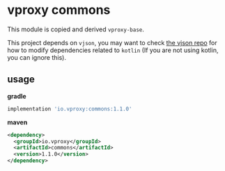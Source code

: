 # vproxy commons

This module is copied and derived `vproxy-base`.

This project depends on `vjson`, you may want to check [the vjson repo](https://github.com/wkgcass/vjson) for how to modify dependencies related to `kotlin` (If you are not using kotlin, you can ignore this).

## usage

**gradle**

```groovy
implementation 'io.vproxy:commons:1.1.0'
```

**maven**

```xml
<dependency>
  <groupId>io.vproxy</groupId>
  <artifactId>commons</artifactId>
  <version>1.1.0</version>
</dependency>
```
